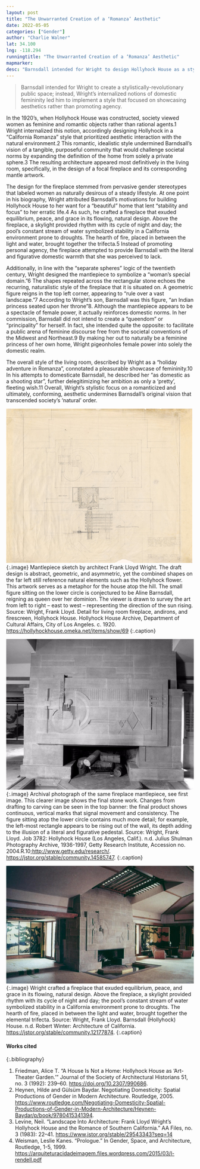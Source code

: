 ```yaml
---
layout: post
title: "The Unwarranted Creation of a ‘Romanza’ Aesthetic"
date: 2022-05-05
categories: ["Gender"]
author: "Charlie Walner"
lat: 34.100
lng: -118.294
runningtitle: "The Unwarranted Creation of a ‘Romanza’ Aesthetic"
mapmarker: 
desc: "Barnsdall intended for Wright to design Hollyhock House as a stylistically-revolutionary public space; instead, Wright’s internalized notions of domestic femininity led him to showcase aesthetics rather than promote agency."
---
```

 >Barnsdall intended for Wright to create a stylistically-revolutionary public space; instead, Wright’s internalized notions of domestic femininity led him to implement a style that focused on showcasing aesthetics rather than promoting agency. 
 >
In the 1920’s, when Hollyhock House was constructed, society viewed women as feminine and romantic objects rather than rational agents.1  Wright internalized this notion, accordingly designing Hollyhock in a “California Romanza” style that prioritized aesthetic interaction with the natural environment.2 This romantic, idealistic style undermined Barndsall’s vision of a tangible, purposeful community that would challenge societal norms by expanding the definition of the home from solely a private sphere.3 The resulting architecture appeared most definitively in the living room, specifically, in the design of a focal fireplace and its corresponding mantle artwork.
>
The design for the fireplace stemmed from pervasive gender stereotypes that labeled women as naturally desirous of a steady lifestyle. At one point in his biography, Wright attributed Barnsdall’s motivations for building Hollyhock House to her want for a “beautiful” home that lent “stability and focus” to her erratic life.4 As such, he crafted a fireplace that exuded equilibrium, peace, and grace in its flowing, natural design. Above the fireplace, a skylight provided rhythm with its cycle of night and day; the pool’s constant stream of water symbolized stability in a California environment prone to droughts. The hearth of fire, placed in between the light and water, brought together the trifecta.5 Instead of promoting personal agency, the fireplace attempted to provide Barnsdall with the literal and figurative domestic warmth that she was perceived to lack. 
>
Additionally, in line with the “separate spheres” logic of the twentieth century, Wright designed the mantlepiece to symbolize a “woman’s special domain.”6 The shapes repeated across the rectangular stone echoes the recurring, naturalistic style of the fireplace that it is situated on. A geometric figure reigns in the top left corner, appearing to “rule over a vast landscape.”7 According to Wright’s son, Barnsdall was this figure, “an Indian princess seated upon her throne”8. Although the mantlepiece appears to be a spectacle of female power, it actually reinforces domestic norms. In her commission, Barnsdall did not intend to create a “queendom” or “principality” for herself. In fact, she intended quite the opposite: to facilitate a public arena of feminine discourse free from the societal conventions of the Midwest and Northeast.9 By making her out to naturally be a feminine princess of her own home, Wright pigeonholes female power into solely the domestic realm. 
>
The overall style of the living room, described by Wright as a “holiday adventure in Romanza”, connotated a pleasurable showcase of femininity.10 In his attempts to domesticate Barnsdall, he described her “as domestic as a shooting star”, further delegitimizing her ambition as only a ‘pretty’, fleeting wish.11 Overall, Wright’s stylistic focus on a romanticized and ultimately, conforming, aesthetic undermines Barnsdall’s original vision that transcended society’s ‘natural’ order. 

![Fireplace Sketch](images/hollyhockdrawing_phase1_image1.jpg)
   {:.image} 
Mantlepiece sketch by architect Frank Lloyd Wright. The draft design is abstract, geometric, and asymmetric, yet the combined shapes on the far left still reference natural elements such as the Hollyhock flower. This artwork serves as a metaphor for the house atop the hill. The small figure sitting on the lower circle is conjectured to be Aline Barnsdall, reigning as queen over her dominion. The viewer is drawn to survey the art from left to right – east to west – representing the direction of the sun rising. 
Source: Wright, Frank Lloyd. Detail for living room fireplace, andirons, and firescreen, Hollyhock House. Hollyhock House Archive, Department of Cultural Affairs, City of Los Angeles. c. 1920. https://hollyhockhouse.omeka.net/items/show/69
   {:.caption} 

![Mantlepiece Photo](images/hollyhockphoto_phase1_image1.jpg)
   {:.image} 
Archival photograph of the same fireplace mantlepiece, see first image. This clearer image shows the final stone work. Changes from drafting to carving can be seen in the top banner: the final product shows continuous, vertical marks that signal movement and consistency. The figure sitting atop the lower circle contains much more detail; for example, the left-most rectangle appears to be rising out of the wall, its depth adding to the illusion of a literal and figurative pedestal.
Source: Wright, Frank Lloyd. Job 3782: Hollyhock House (Los Angeles, Calif.). n.d. Julius Shulman Photography Archive, 1936-1997, Getty Research Institute, Accession no. 2004.R.10;http://www.getty.edu/research/. https://jstor.org/stable/community.14585747. 
   {:.caption} 

![Living Room in Color](images/hollyhockcolorimage_phase1_image3.jpg)
   {:.image} 
Wright crafted a fireplace that exuded equilibrium, peace, and grace in its flowing, natural design. Above the fireplace, a skylight provided rhythm with its cycle of night and day; the pool’s constant stream of water symbolized stability in a California environment prone to droughts. The hearth of fire, placed in between the light and water, brought together the elemental trifecta.
Source: Wright, Frank Lloyd. Barnsdall (Hollyhock) House. n.d. Robert Winter: Architecture of California. https://jstor.org/stable/community.12177874.
   {:.caption} 


#### Works cited

{:.bibliography}
1. Friedman, Alice T. “A House Is Not a Home: Hollyhock House as ‘Art-Theater Garden.’” Journal of the Society of Architectural Historians 51, no. 3 (1992): 239–60. https://doi.org/10.2307/990686.
2. Heynen, Hilde and Gülsüm Baydar. Negotiating Domesticity: Spatial Productions of Gender in Modern Architecture. Routledge, 2005. https://www.routledge.com/Negotiating-Domesticity-Spatial-Productions-of-Gender-in-Modern-Architecture/Heynen-Baydar/p/book/9780415341394.
3. Levine, Neil. “Landscape Into Architecture: Frank Lloyd Wright’s Hollyhock House and the Romance of Southern California.” AA Files, no. 3 (1983): 22–41. https://www.jstor.org/stable/29543343?seq=14
4. Weisman, Leslie Kanes. “Prologue.” In Gender, Space, and Architecture, Routledge, 1-5, 1999. https://arquiteturacidadeimagem.files.wordpress.com/2015/03/l-rendell.pdf
